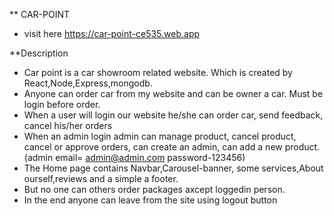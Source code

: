  
 ** CAR-POINT

 * visit here https://car-point-ce535.web.app

 **Description
  * Car point is a car showroom related website. Which is created by React,Node,Express,mongodb.
  * Anyone can order car from my website and can be owner a car. Must be login before order.
  * When a user will login our website he/she can order car, send feedback, cancel his/her orders 
  * When an admin login admin can manage product, cancel product, cancel or approve orders, can create an admin, can add a new product. (admin email= admin@admin.com
  password-123456)
  * The Home page contains Navbar,Carousel-banner, some services,About ourself,reviews and a simple a footer.
  * But no one can others order packages axcept loggedin person.
 * In the end anyone can leave from the site using logout button


